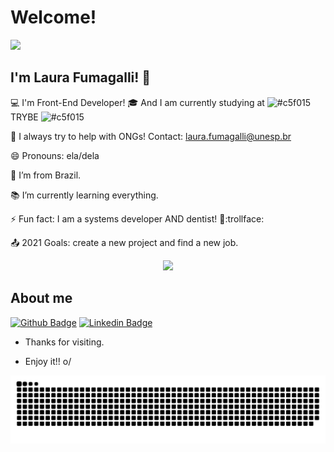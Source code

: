 # Welcome!


<img src=https://raw.githubusercontent.com/TheDudeThatCode/TheDudeThatCode/master/Assets/Mario_Gameplay.gif>
 

## I'm Laura Fumagalli! 👋

 

:computer: I'm Front-End Developer! 🎓 And I am currently studying at ![#c5f015](https://via.placeholder.com/15/c5f015/000000?text=+) TRYBE ![#c5f015](https://via.placeholder.com/15/c5f015/000000?text=+)

 🤔 I always try to help with ONGs! Contact: laura.fumagalli@unesp.br

 😄 Pronouns: ela/dela

:house_with_garden: I’m from Brazil.

:books: I’m currently learning everything.

⚡ Fun fact: I am a systems developer AND dentist! 🤣:trollface:

:outbox_tray: 2021 Goals: create a new project and find a new job.

<p align="center"> 
 
  <a href="https://www.codewars.com/users/vitilevi" target="_blank">
    <img width="165" src="https://www.codewars.com/users/fumagallilaura/badges/micro" />
  </a>
  
</p> 

## About me

 [![Github Badge](https://img.shields.io/badge/-Github-000?style=flat-square&logo=Github&logoColor=white&link=https://github.com/fumagallilaura)](https://github.com/fumagallilaura) [![Linkedin Badge](https://img.shields.io/badge/-LinkedIn-blue?style=flat-square&logo=Linkedin&logoColor=white&link=https://www.linkedin.com/in/fumagallidv/)](https://www.linkedin.com/in/fumagallidv/)



- Thanks for visiting.

- Enjoy it!! o/

<img src=https://raw.githubusercontent.com/Platane/snk/output/github-contribution-grid-snake.svg>
